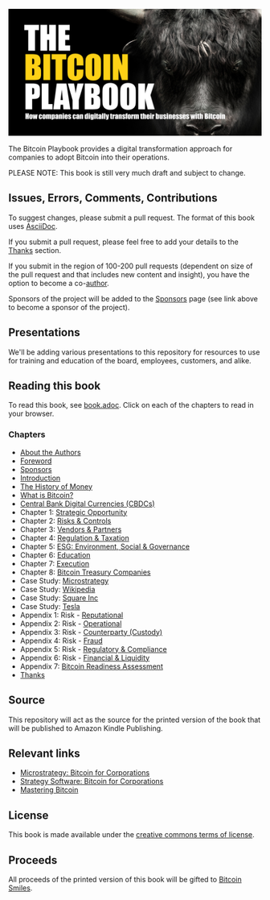 ![The Bitcoin Playbook](https://raw.githubusercontent.com/BenGWeeks/TheBitcoinPlaybook/main/images/The%20Bitcoin%20Playbook%20-%20Repo%20Card.png)

The Bitcoin Playbook provides a digital transformation approach for companies to adopt Bitcoin into their operations.

PLEASE NOTE: This book is still very much draft and subject to change.

## Issues, Errors, Comments, Contributions

To suggest changes, please submit a pull request. The format of this book uses [AsciiDoc](https://docs.asciidoctor.org/asciidoc/latest/).

If you submit a pull request, please feel free to add your details to the [Thanks](https://github.com/BenGWeeks/TheBitcoinPlaybook/blob/main/introduction.adoc) section.

If you submit in the region of 100-200 pull requests (dependent on size of the pull request and that includes new content and insight), you have the option to become a co-[author](https://github.com/BenGWeeks/TheBitcoinPlaybook/blob/main/about-the-authors.adoc).

Sponsors of the project will be added to the [Sponsors](https://github.com/BenGWeeks/TheBitcoinPlaybook/blob/main/introduction.adoc) page (see link above to become a sponsor of the project).

## Presentations

We'll be adding various presentations to this repository for resources to use for training and education of the board, employees, customers, and alike.

## Reading this book

To read this book, see [book.adoc](https://github.com/BenGWeeks/TheBitcoinPlaybook/blob/main/book.adoc). Click on each of the chapters to read in your browser.

### Chapters

+ [About the Authors](https://github.com/BenGWeeks/TheBitcoinPlaybook/blob/main/about-the-authors.adoc)
+ [Foreword](https://github.com/BenGWeeks/TheBitcoinPlaybook/blob/main/foreword.adoc)
+ [Sponsors](https://github.com/BenGWeeks/TheBitcoinPlaybook/blob/main/sponsors.adoc)
+ [Introduction](https://github.com/BenGWeeks/TheBitcoinPlaybook/blob/main/introduction.adoc)
+ [The History of Money](https://github.com/BenGWeeks/TheBitcoinPlaybook/blob/main/the-history-of-money.adoc)
+ [What is Bitcoin?](https://github.com/BenGWeeks/TheBitcoinPlaybook/blob/main/what-is-bitcoin.adoc)
+ [Central Bank Digital Currencies (CBDCs)](https://github.com/BenGWeeks/TheBitcoinPlaybook/blob/main/cbdcs.adoc)
+ Chapter 1: [Strategic Opportunity](https://github.com/BenGWeeks/TheBitcoinPlaybook/blob/main/chapters/strategic-opportunity.adoc)
+ Chapter 2: [Risks & Controls](https://github.com/BenGWeeks/TheBitcoinPlaybook/blob/main/chapters/risks-and-controls.adoc)
+ Chapter 3: [Vendors & Partners](https://github.com/BenGWeeks/TheBitcoinPlaybook/blob/main/chapters/vendors-and-partners.adoc)
+ Chapter 4: [Regulation & Taxation](https://github.com/BenGWeeks/TheBitcoinPlaybook/blob/main/chapters/regulation-and-taxation.adoc)
+ Chapter 5: [ESG: Environment, Social & Governance](https://github.com/BenGWeeks/TheBitcoinPlaybook/blob/main/chapters/esg.adoc)
+ Chapter 6: [Education](https://github.com/BenGWeeks/TheBitcoinPlaybook/blob/main/chapters/education.adoc)
+ Chapter 7: [Execution](https://github.com/BenGWeeks/TheBitcoinPlaybook/blob/main/chapters/execution.adoc)
+ Chapter 8: [Bitcoin Treasury Companies](https://github.com/BenGWeeks/TheBitcoinPlaybook/blob/main/chapters/bitcoin-treasury-companies.adoc)
+ Case Study: [Microstrategy](https://github.com/BenGWeeks/TheBitcoinPlaybook/blob/main/casestudies/microstrategy.adoc)
+ Case Study: [Wikipedia](https://github.com/BenGWeeks/TheBitcoinPlaybook/blob/main/casestudies/wikipedia.adoc)
+ Case Study: [Square Inc](https://github.com/BenGWeeks/TheBitcoinPlaybook/blob/main/casestudies/square-inc.adoc)
+ Case Study: [Tesla](https://github.com/BenGWeeks/TheBitcoinPlaybook/blob/main/casestudies/tesla.adoc)
+ Appendix 1: Risk - [Reputational](https://github.com/BenGWeeks/TheBitcoinPlaybook/blob/main/appendices/reputational-risk.adoc)
+ Appendix 2: Risk - [Operational](https://github.com/BenGWeeks/TheBitcoinPlaybook/blob/main/appendices/operational-risk.adoc)
+ Appendix 3: Risk - [Counterparty (Custody)](https://github.com/BenGWeeks/TheBitcoinPlaybook/blob/main/appendices/counterparty-risk.adoc)
+ Appendix 4: Risk - [Fraud](https://github.com/BenGWeeks/TheBitcoinPlaybook/blob/main/appendices/fraud-risk.adoc)
+ Appendix 5: Risk - [Regulatory & Compliance](https://github.com/BenGWeeks/TheBitcoinPlaybook/blob/main/appendices/regulatory-and-compliance-risk.adoc)
+ Appendix 6: Risk - [Financial & Liquidity](https://github.com/BenGWeeks/TheBitcoinPlaybook/blob/main/appendices/financial-and-liquidity-risk.adoc)
+ Appendix 7: [Bitcoin Readiness Assessment](https://github.com/BenGWeeks/TheBitcoinPlaybook/blob/main/appendices/bitcoin-readiness-assessment.adoc)
+ [Thanks](https://github.com/BenGWeeks/TheBitcoinPlaybook/blob/main/thanks.adoc)

## Source

This repository will act as the source for the printed version of the book that will be published to Amazon Kindle Publishing.

## Relevant links

* [Microstrategy: Bitcoin for Corporations](https://www.microstrategy.com/en/bitcoin/bitcoin-for-corporations)
* [Strategy Software: Bitcoin for Corporations](https://www.strategysoftware.com/world25/bitcoin-for-corporations)
* [Mastering Bitcoin](https://github.com/bitcoinbook/bitcoinbook)

## License

This book is made available under the [creative commons terms of license](https://github.com/BenGWeeks/TheBitcoinPlaybook/blob/main/LICENSE).

## Proceeds

All proceeds of the printed version of this book will be gifted to [Bitcoin Smiles](https://bitcoinsmiles.org/).